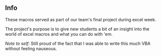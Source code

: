 ## Info

These macros served as part of our team's final project during excel week.

The project's purpose is to give new students a bit of an insight into the world of excel macros and what you can do with 'em.

_Note to self:_ Still proud of the fact that I was able to write this much VBA without feeling nauseous.
